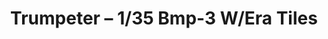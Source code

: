 ---
layout: product
title: "Trumpeter – 1/35 Bmp-3 W/Era Tiles"
price: "4150" 
desc: "N/A"
img_path: "/assets/img/TRU00365.webp"
brand: "N/A"
available: false
special_offer: false
new: false
soon: false
cat: "010000"
subcat: "013400"
subsubcat: "0N/A"
sifra: "TRU00365"
popular: false
spec: false
---